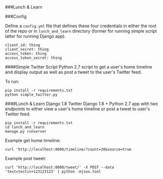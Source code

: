 ###Lunch & Learn

###Config

Define a `config.yml` file that defines these four credentials in either the root of the repo or in `lunch_and_learn` directory (former for running simple script latter for running Django app).

```
client_id: thing
client_secret: thing
access_token: thing
access_token_secret: thing 
```

####Simple Twitter Script
Python 2.7 script to get a user's home timeline and display output as well as post a tweet to the user's Twitter feed.

To run:
```
pip install -r requirements.txt
python simple_twitter.py
```

####Lunch & Learn Django 1.8 Twitter 
Django 1.8 + Python 2.7 app with two endpoints to either view a user's home timeline or post a tweet to user's Twitter feed.

```
pip install -r requirements.txt
cd lunch_and_learn
manage.py runserver
```

Example get home timeline:
```
curl 'http://localhost:8000/timeline/?count=20&source=true
```

Example post tweet:
```
curl 'http://localhost:8000/tweet/' -X POST --data 'text=testin+123123123' | python -mjson.tool
```


